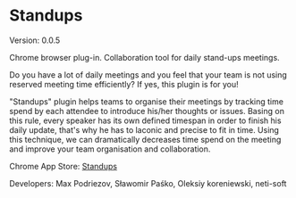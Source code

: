 Standups
========

Version: 0.0.5

Chrome browser plug-in. Collaboration tool for daily stand-ups meetings.

Do you have a lot of daily meetings and you feel that your team is not using reserved meeting time efficiently?
If yes, this plugin is for you!

"Standups" plugin helps teams to organise their meetings by tracking time spend by each attendee to introduce his/her
thoughts or issues. Basing on this rule, every speaker has its own defined timespan in order to finish his daily update,
that's why he has to laconic and precise to fit in time. Using this technique, we can dramatically decreases time spend
on the meeting and improve your team organisation and collaboration.

Chrome App Store: [Standups](https://chrome.google.com/webstore/detail/standups/eccginhjnppmfhojalmebplgpanjmina)

Developers: Max Podriezov, Sławomir Paśko, Oleksiy koreniewski, neti-soft
